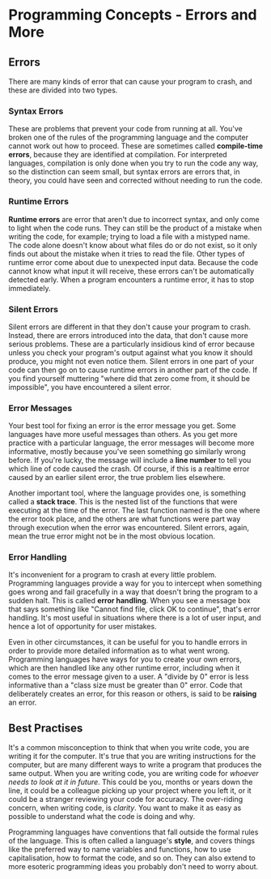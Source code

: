 # Programming Concepts - Errors and More

## Errors

There are many kinds of error that can cause your program to crash, and these are divided into two types.

### Syntax Errors

These are problems that prevent your code from running at all. You've broken one of the rules of the programming language and the computer cannot work out how to proceed. These are sometimes called **compile-time errors**, because they are identified at compilation. For interpreted languages, compilation is only done when you try to run the code any way, so the distinction can seem small, but syntax errors are errors that, in theory, you could have seen and corrected without needing to run the code.

### Runtime Errors

**Runtime errors** are error that aren't due to incorrect syntax, and only come to light when the code runs. They can still be the product of a mistake when writing the code, for example; trying to load a file with a mistyped name. The code alone doesn't know about what files do or do not exist, so it only finds out about the mistake when it tries to read the file. Other types of runtime error come about due to unexpected input data. Because the code cannot know what input it will receive, these errors can't be automatically detected early. When a program encounters a runtime error, it has to stop immediately.

### Silent Errors

Silent errors are different in that they don't cause your program to crash. Instead, there are errors introduced into the data, that don't cause more serious problems. These are a particularly insidious kind of error because unless you check your program's output against what you know it should produce, you might not even notice them. Silent errors in one part of your code can then go on to cause runtime errors in another part of the code. If you find yourself muttering "where did that zero come from, it should be impossible", you have encountered a silent error.

### Error Messages

Your best tool for fixing an error is the error message you get. Some languages have more useful messages than others. As you get more practice with a particular language, the error messages will become more informative, mostly because you've seen something go similarly wrong before. If you're lucky, the message will include a **line number** to tell you which line of code caused the crash. Of course, if this is a realtime error caused by an earlier silent error, the true problem lies elsewhere.

Another important tool, where the language provides one, is something called a **stack trace**. This is the nested list of the functions that were executing at the time of the error. The last function named is the one where the error took place, and the others are what functions were part way through execution when the error was encountered. Silent errors, again, mean the true error might not be in the most obvious location. 

### Error Handling

It's inconvenient for a program to crash at every little problem. Programming languages provide a way for you to intercept when something goes wrong and fail gracefully in a way that doesn't bring the program to a sudden halt. This is called **error handling**. When you see a message box that says something like "Cannot find file, click OK to continue", that's error handling. It's most useful in situations where there is a lot of user input, and hence a lot of opportunity for user mistakes.

Even in other circumstances, it can be useful for you to handle errors in order to provide more detailed information as to what went wrong. Programming languages have ways for you to create your own errors, which are then handled like any other runtime error, including when it comes to the error message given to a user. A "divide by 0" error is less informative than a "class size must be greater than 0" error. Code that deliberately creates an error, for this reason or others, is said to be **raising** an error.

## Best Practises

It's a common misconception to think that when you write code, you are writing it for the computer. It's true that you are writing instructions for the computer, but are many different ways to write a program that produces the same output. When you are writing code, you are writing code for *whoever needs to look at it in future*. This could be you, months or years down the line, it could be a colleague picking up your project where you left it, or it could be a stranger reviewing your code for accuracy. The over-riding concern, when writing code, is *clarity*. You want to make it as easy as possible to understand what the code is doing and why.



Programming languages have conventions that fall outside the formal rules of the language. This is often called a language's **style**, and covers things like the preferred way to name variables and functions, how to use capitalisation, how to format the code, and so on. They can also extend to more esoteric programming ideas you probably don't need to worry about.

## 